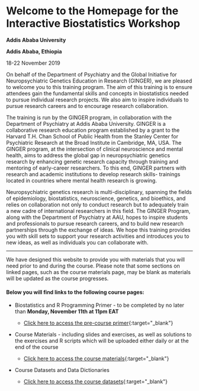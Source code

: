 # Welcome to the Homepage for the Interactive Biostatistics Workshop


**Addis Ababa University**

**Addis Ababa, Ethiopia**

18-22 November 2019


On behalf of the Department of Psychiatry and the Global Initiative for Neuropsychiatric Genetics Education in Research (GINGER), we are pleased to welcome you to this training program. The aim of this training is to ensure attendees gain the fundamental skills and concepts in biostatistics needed to pursue individual research projects. We also aim to inspire individuals to pursue research careers and to encourage research collaboration. 


The training is run by the GINGER program, in collaboration with the Department of Psychiatry at Addis Ababa University. GINGER is a collaborative research education program established by a grant to the Harvard T.H. Chan School of Public Health from the Stanley Center for Psychiatric Research at the Broad Institute in Cambridge, MA, USA. The GINGER program, at the intersection of clinical neuroscience and mental health, aims to address the global gap in neuropsychiatric genetics research by enhancing genetic research capacity through training and mentoring of early-career researchers. To this end, GINGER partners with research and academic institutions to develop research skills- trainings located in countries where mental health research is growing. 


Neuropsychiatric genetics research is multi-disciplinary, spanning the fields of epidemiology, biostatistics, neuroscience, genetics, and bioethics, and relies on collaboration not only to conduct research but to adequately train a new cadre of international researchers in this field. The GINGER Program, along with the Department of Psychiatry at AAU, hopes to inspire students and professionals to pursue research careers, and to build new research partnerships through the exchange of ideas. We hope this training provides you with skill sets to support your research activities and introduces you to new ideas, as well as individuals you can collaborate with.

----------------------------------------------------------------------------------------------------------------------------


We have designed this website to provide you with materials that you will need prior to and during the course. Please note that some sections on linked pages, such as the course materials page, may be blank as materials will be updated as the course progresses. 


#### Below you will find links to the following course pages:

* Biostatistics and R Programming Primer - to be completed by no later than **Monday, November 11th at 11pm EAT**
  * [Click here to access the pre-course primer](https://ginger-hsph.github.io/AAU-Training-2019/primer){:target="_blank"}

* Course Materials - including slides and exercises, as well as solutions to the exercises and R scripts which will be uploaded either daily or at the end of the course
  * [Click here to access the course materials](https://ginger-hsph.github.io/AAU-Training-2019/coursematerials){:target="_blank"}

* Course Datasets and Data Dictionaries
  * [Click here to access the course datasets](https://ginger-hsph.github.io/AAU-Training-2019/datasets){:target="_blank"}
